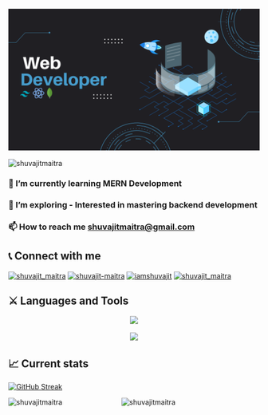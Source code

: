 [![Cover Photo](https://raw.githubusercontent.com/shuvajitmaitra/shuvajitmaitra/main/images/Cover_Image.png "Cover Photo")](https://www.facebook.com/iamshuvajit/)

<p align="left"> <img src="https://komarev.com/ghpvc/?username=shuvajitmaitra&label=Profile%20views&color=0e75b6&style=flat" alt="shuvajitmaitra" /> </p>



### 🌱 I’m currently learning **MERN Development**
### 🔭 I’m exploring - Interested in mastering backend development 
### 📫 How to reach me **shuvajitmaitra@gmail.com**


## 📞 Connect with me
<p align="left">
<a href="https://twitter.com/Shuvajit_Maitra" target="blank"><img align="center" src="https://raw.githubusercontent.com/rahuldkjain/github-profile-readme-generator/master/src/images/icons/Social/twitter.svg" alt="shuvajit_maitra" height="30" width="40" /></a>
<a href="https://linkedin.com/in/shuvajit-maitra" target="blank"><img align="center" src="https://raw.githubusercontent.com/rahuldkjain/github-profile-readme-generator/master/src/images/icons/Social/linked-in-alt.svg" alt="shuvajit-maitra" height="30" width="40" /></a>
<a href="https://fb.com/iamshuvajit" target="blank"><img align="center" src="https://raw.githubusercontent.com/rahuldkjain/github-profile-readme-generator/master/src/images/icons/Social/facebook.svg" alt="iamshuvajit" height="30" width="40" /></a>
<a href="https://instagram.com/shuvajit_maitra" target="blank"><img align="center" src="https://raw.githubusercontent.com/rahuldkjain/github-profile-readme-generator/master/src/images/icons/Social/instagram.svg" alt="shuvajit_maitra" height="30" width="40" /></a>
</p>


## ⚔️ Languages and Tools

<p align="center">
  <a href="">
    <img src="https://skillicons.dev/icons?i=js,react,tailwind,html,css,firebase" />
  </a>
</p>
<p align="center">
  <a href="">
    <img src="https://skillicons.dev/icons?i=express,mongodb,figma,github" />
  </a>
</p>


<!-- stats............. -->
## 📈 Current stats
<p  align="center" width="70%">

[![GitHub Streak](https://github-readme-streak-stats.herokuapp.com?user=shuvajitmaitra&theme=tokyonight)](https://git.io/streak-stats)
</p>
<p>
<img align="left"  width="45%" src="https://github-readme-stats.vercel.app/api/top-langs?username=shuvajitmaitra&show_icons=true&locale=en&layout=compact&theme=tokyonight" alt="shuvajitmaitra" />
</p>
<p>
<img align="left"  width="50%"  src="https://github-readme-stats.vercel.app/api?username=shuvajitmaitra&show_icons=true&locale=en&theme=tokyonight" alt="shuvajitmaitra" />
</p>

